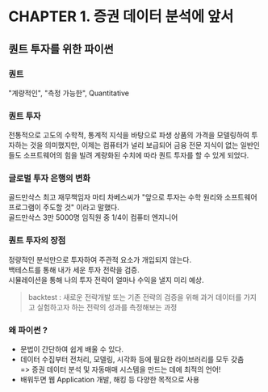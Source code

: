 # CHAPTER 1. 증권 데이터 분석에 앞서
## 퀀트 투자를 위한 파이썬
### 퀀트  
"계량적인", "측정 가능한", Quantitative  
### 퀀트 투자  
전통적으로 고도의 수학적, 통계적 지식을 바탕으로 파생 상품의 가격을 모델링하여 투자하는 것을 의미했지만, 이제는 컴퓨터가 널리 보급되어 금융 전문 지식이 없는 일반인들도 소프트웨어의 힘을 빌려 계량화된 수치에 따라 퀀트 투자를 할 수 있게 되었다.

### 글로벌 투자 은행의 변화  
골드만삭스 최고 재무책임자 마티 차베스씨가 "앞으로 투자는 수학 원리와 소프트웨어 프로그램이 주도할 것" 이라고 말했다.  
골드만삭스 3만 5000명 임직원 중 1/4이 컴퓨터 엔지니어

### 퀀트 투자의 장점
정량적인 분석만으로 투자하여 주관적 요소가 개입되지 않는다.  
백테스트를 통해 내가 세운 투자 전략을 검증.  
시뮬레이션을 통해 나의 투자 전략이 얼마나 수익을 낼지 미리 예상.  
> backtest : 새로운 전략개발 또는 기존 전략의 검증을 위해 과거 데이터를 가지고 실험하고자 하는 전략의 성과를 측정해보는 과정

### 왜 파이썬 ?
- 문법이 간단하여 쉽게 배울 수 있다.
- 데이터 수집부터 전처리, 모델링, 시각화 등에 필요한 라이브러리를 모두 갖춤  
=> 증권 데이터 분석 및 자동매매 시스템을 만드는 데에 최적의 언어!
- 배워두면 웹 Application 개발, 해킹 등 다양한 목적으로 사용